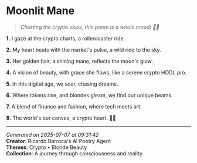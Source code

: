 # Moonlit Mane

> *Charting the crypto skies, this poem is a whole mood! 💸💛*

**1.** I gaze at the crypto charts, a rollercoaster ride.


**2.** My heart beats with the market's pulse, a wild ride to the sky.


**3.** Her golden hair, a shining mane, reflects the moon's glow.


**4.** A vision of beauty, with grace she flows, like a serene crypto HODL pro.


**5.** In this digital age, we soar, chasing dreams.


**6.** Where tokens rise, and blondes gleam, we find our unique beams.


**7.** A blend of finance and fashion, where tech meets art.


**8.** The world's our canvas, a crypto heart. 🚀✨



---

*Generated on 2025-07-07 at 09:31:42*  
**Creator**: Ricardo Barroca's AI Poetry Agent  
**Themes**: Crypto • Blonde Beauty  
**Collection**: A journey through consciousness and reality